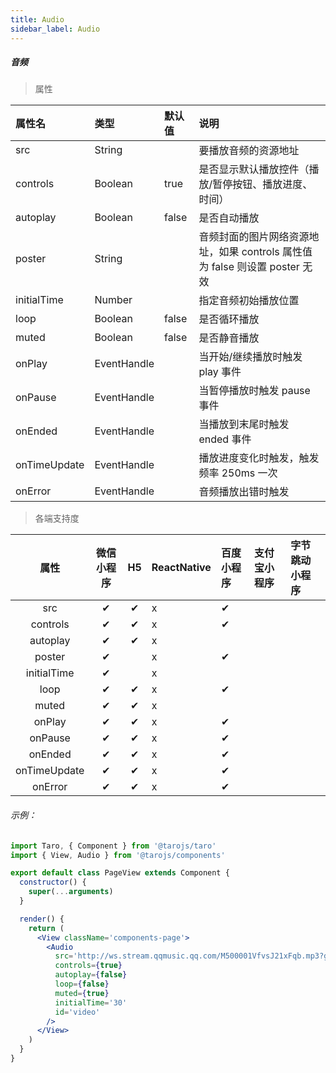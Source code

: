 ```yaml
---
title: Audio
sidebar_label: Audio
---
```


##### 音频

> 属性

| 属性名 | 类型 | 默认值 | 说明 |
| :- | :- | :- | :- |
| src            | String      |        | 要播放音频的资源地址                                         |
| controls       | Boolean     | true   | 是否显示默认播放控件（播放/暂停按钮、播放进度、时间）        |
| autoplay       | Boolean     | false  | 是否自动播放                                                 |
| poster         | String      |        | 音频封面的图片网络资源地址，如果 controls 属性值为 false 则设置 poster 无效 |
| initialTime   | Number      |        | 指定音频初始播放位置                                         |
| loop           | Boolean     | false  | 是否循环播放                                                 |
| muted          | Boolean     | false  | 是否静音播放                                                 |
| onPlay       | EventHandle |        | 当开始/继续播放时触发 play 事件                                |
| onPause      | EventHandle |        | 当暂停播放时触发 pause 事件                                  |
| onEnded      | EventHandle |        | 当播放到末尾时触发 ended 事件                                |
| onTimeUpdate | EventHandle |        | 播放进度变化时触发，触发频率 250ms 一次 |
| onError      | EventHandle |        | 音频播放出错时触发                                           |

>各端支持度

| 属性 | 微信小程序 | H5 | ReactNative | 百度小程序 | 支付宝小程序 | 字节跳动小程序 |
| :-: | :-: | :-: | :- | :- | :- | :- |
| src          | ✔ | ✔ | x | ✔ |  |  |
| controls     | ✔ | ✔ | x | ✔ |  |  |
| autoplay     | ✔ | ✔ | x |  | |  |
| poster       | ✔ |  | x | ✔ | |  |
| initialTime  | ✔ |  | x |  |  |  |
| loop         | ✔ | ✔ | x | ✔ |  |  |
| muted        | ✔ | ✔ | x |  |  |  |
| onPlay       | ✔ | ✔ | x | ✔ |  |  |
| onPause      | ✔ | ✔ | x | ✔ |  |  |
| onEnded      | ✔ | ✔ | x | ✔ |  |  |
| onTimeUpdate | ✔ | ✔ | x | ✔ |  |  |
| onError      | ✔ | ✔ | x | ✔ |  |  |

###### 示例：
```jsx
import Taro, { Component } from '@tarojs/taro'
import { View, Audio } from '@tarojs/components'

export default class PageView extends Component {
  constructor() {
    super(...arguments)
  }

  render() {
    return (
      <View className='components-page'>
        <Audio
          src='http://ws.stream.qqmusic.qq.com/M500001VfvsJ21xFqb.mp3?guid=ffffffff82def4af4b12b3cd9337d5e7&uin=346897220&vkey=6292F51E1E384E06DCBDC9AB7C49FD713D632D313AC4858BACB8DDD29067D3C601481D36E62053BF8DFEAF74C0A5CCFADD6471160CAF3E6A&fromtag=46'
          controls={true}
          autoplay={false}
          loop={false}
          muted={true}
          initialTime='30'
          id='video'
        />
      </View>
    )
  }
}
```
